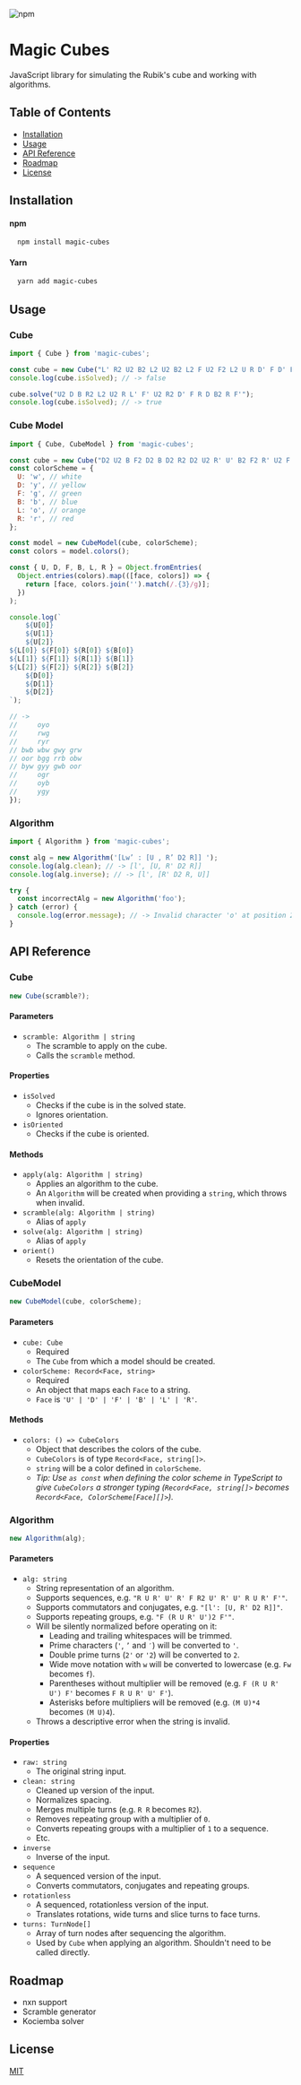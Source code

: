 ![npm](https://img.shields.io/npm/v/magic-cubes?style=for-the-badge)

# Magic Cubes

JavaScript library for simulating the Rubik's cube and working with algorithms.

## Table of Contents

- [Installation](#installation)
- [Usage](#usage)
- [API Reference](#api-reference)
- [Roadmap](#roadmap)
- [License](#license)

## Installation

#### npm

```bash
  npm install magic-cubes
```

#### Yarn

```bash
  yarn add magic-cubes
```

## Usage

### Cube

```js
import { Cube } from 'magic-cubes';

const cube = new Cube("L' R2 U2 B2 L2 U2 B2 L2 F U2 F2 L2 U R D' F D' F U L R");
console.log(cube.isSolved); // -> false

cube.solve("U2 D B R2 L2 U2 R L' F' U2 R2 D' F R D B2 R F'");
console.log(cube.isSolved); // -> true
```

### Cube Model

```js
import { Cube, CubeModel } from 'magic-cubes';

const cube = new Cube("D2 U2 B F2 D2 B D2 R2 D2 U2 R' U' B2 F2 R' U2 F L U R");
const colorScheme = {
  U: 'w', // white
  D: 'y', // yellow
  F: 'g', // green
  B: 'b', // blue
  L: 'o', // orange
  R: 'r', // red
};

const model = new CubeModel(cube, colorScheme);
const colors = model.colors();

const { U, D, F, B, L, R } = Object.fromEntries(
  Object.entries(colors).map(([face, colors]) => {
    return [face, colors.join('').match(/.{3}/g)];
  })
);

console.log(`
    ${U[0]}
    ${U[1]}
    ${U[2]}
${L[0]} ${F[0]} ${R[0]} ${B[0]}
${L[1]} ${F[1]} ${R[1]} ${B[1]}
${L[2]} ${F[2]} ${R[2]} ${B[2]}
    ${D[0]}
    ${D[1]}
    ${D[2]}
`);

// ->
//     oyo
//     rwg
//     ryr
// bwb wbw gwy grw
// oor bgg rrb obw
// byw gyy gwb oor
//     ogr
//     oyb
//     ygy
});
```

### Algorithm

```js
import { Algorithm } from 'magic-cubes';

const alg = new Algorithm('[Lw’ : [U , R’ D2 R]] ');
console.log(alg.clean); // -> [l', [U, R' D2 R]]
console.log(alg.inverse); // -> [l', [R' D2 R, U]]

try {
  const incorrectAlg = new Algorithm('foo');
} catch (error) {
  console.log(error.message); // -> Invalid character 'o' at position 2.
}
```

## API Reference

### Cube

```js
new Cube(scramble?);
```

#### Parameters

- `scramble: Algorithm | string`
  - The scramble to apply on the cube.
  - Calls the `scramble` method.

#### Properties

- `isSolved`
  - Checks if the cube is in the solved state.
  - Ignores orientation.
- `isOriented`
  - Checks if the cube is oriented.

#### Methods

- `apply(alg: Algorithm | string)`
  - Applies an algorithm to the cube.
  - An `Algorithm` will be created when providing a `string`, which throws when invalid.
- `scramble(alg: Algorithm | string)`
  - Alias of `apply`
- `solve(alg: Algorithm | string)`
  - Alias of `apply`
- `orient()`
  - Resets the orientation of the cube.

### CubeModel

```js
new CubeModel(cube, colorScheme);
```

#### Parameters

- `cube: Cube`
  - Required
  - The `Cube` from which a model should be created.
- `colorScheme: Record<Face, string>`
  - Required
  - An object that maps each `Face` to a string.
  - `Face` is `'U' | 'D' | 'F' | 'B' | 'L' | 'R'`.

#### Methods

- `colors: () => CubeColors`
  - Object that describes the colors of the cube.
  - `CubeColors` is of type `Record<Face, string[]>`.
  - `string` will be a color defined in `colorScheme`.
  - _Tip: Use `as const` when defining the color scheme in TypeScript to give `CubeColors` a stronger typing (`Record<Face, string[]>` becomes `Record<Face, ColorScheme[Face][]>`)._

### Algorithm

```js
new Algorithm(alg);
```

#### Parameters

- `alg: string`
  - String representation of an algorithm.
  - Supports sequences, e.g. `"R U R' U' R' F R2 U' R' U' R U R' F'"`.
  - Supports commutators and conjugates, e.g. `"[l': [U, R' D2 R]]"`.
  - Supports repeating groups, e.g. `"F (R U R' U')2 F'"`.
  - Will be silently normalized before operating on it:
    - Leading and trailing whitespaces will be trimmed.
    - Prime characters (`'`, `’` and `′`) will be converted to `'`.
    - Double prime turns (`2'` or `'2`) will be converted to `2`.
    - Wide move notation with `w` will be converted to lowercase (e.g. `Fw` becomes `f`).
    - Parentheses without multiplier will be removed (e.g. `F (R U R' U') F'` becomes `F R U R' U' F'`).
    - Asterisks before multipliers will be removed (e.g. `(M U)*4` becomes `(M U)4`).
  - Throws a descriptive error when the string is invalid.

#### Properties

- `raw: string`
  - The original string input.
- `clean: string`
  - Cleaned up version of the input.
  - Normalizes spacing.
  - Merges multiple turns (e.g. `R R` becomes `R2`).
  - Removes repeating group with a multiplier of `0`.
  - Converts repeating groups with a multiplier of `1` to a sequence.
  - Etc.
- `inverse`
  - Inverse of the input.
- `sequence`
  - A sequenced version of the input.
  - Converts commutators, conjugates and repeating groups.
- `rotationless`
  - A sequenced, rotationless version of the input.
  - Translates rotations, wide turns and slice turns to face turns.
- `turns: TurnNode[]`
  - Array of turn nodes after sequencing the algorithm.
  - Used by `Cube` when applying an algorithm. Shouldn't need to be called directly.

## Roadmap

- nxn support
- Scramble generator
- Kociemba solver

## License

[MIT](https://choosealicense.com/licenses/mit/)

